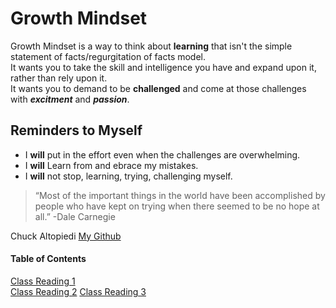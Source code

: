 # Growth Mindset

Growth Mindset is a way to think about **learning** that isn't the simple statement of facts/regurgitation of facts model.  
It wants you to take the skill and intelligence you have and expand upon it, rather than rely upon it.  
It wants you to demand to be **challenged** and come at those challenges with ***excitment*** and ***passion***.  

## Reminders to Myself

* I **will** put in the effort even when the challenges are overwhelming.
* I **will** Learn from and ebrace my mistakes.
* I **will** not stop, learning, trying, challenging myself.

> “Most of the important things in the world have been accomplished by people who have kept on trying when there seemed to be no hope at all.” -Dale Carnegie


Chuck Altopiedi [My Github](https://github.com/ChuckAlto)  

#### Table of Contents

[Class Reading 1](class1reading.md)  
[Class Reading 2](class2reading.md)
[Class Reading 3](class3reading.md)
